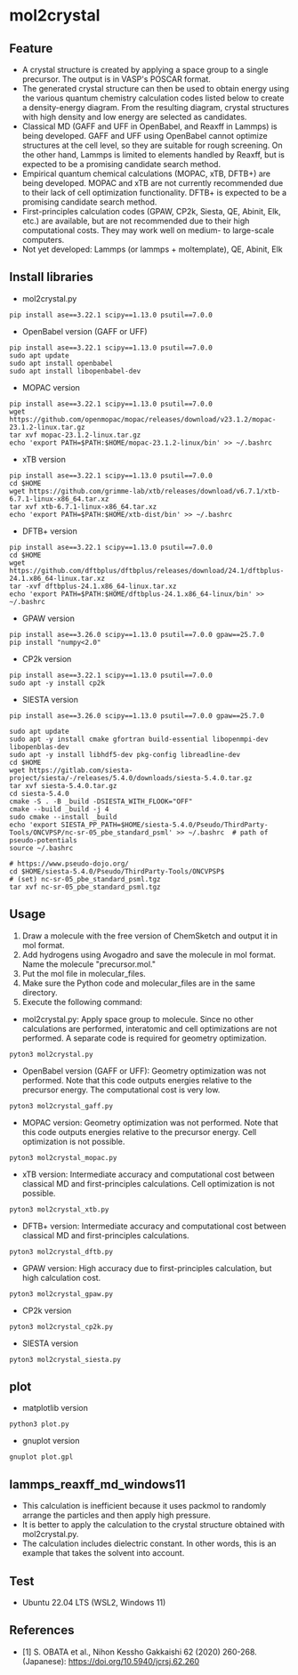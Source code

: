 # mol2crystal

## Feature
- A crystal structure is created by applying a space group to a single precursor. The output is in VASP's POSCAR format.
- The generated crystal structure can then be used to obtain energy using the various quantum chemistry calculation codes listed below to create a density-energy diagram. From the resulting diagram, crystal structures with high density and low energy are selected as candidates.
- Classical MD (GAFF and UFF in OpenBabel, and Reaxff in Lammps) is being developed. GAFF and UFF using OpenBabel cannot optimize structures at the cell level, so they are suitable for rough screening. On the other hand, Lammps is limited to elements handled by Reaxff, but is expected to be a promising candidate search method.
- Empirical quantum chemical calculations (MOPAC, xTB, DFTB+) are being developed. MOPAC and xTB are not currently recommended due to their lack of cell optimization functionality. DFTB+ is expected to be a promising candidate search method.
- First-principles calculation codes (GPAW, CP2k, Siesta, QE, Abinit, Elk, etc.) are available, but are not recommended due to their high computational costs. They may work well on medium- to large-scale computers.
- Not yet developed: Lammps (or lammps + moltemplate), QE, Abinit, Elk

## Install libraries
- mol2crystal.py
```
pip install ase==3.22.1 scipy==1.13.0 psutil==7.0.0
```
- OpenBabel version (GAFF or UFF)
```
pip install ase==3.22.1 scipy==1.13.0 psutil==7.0.0
sudo apt update
sudo apt install openbabel
sudo apt install libopenbabel-dev
```
- MOPAC version
```
pip install ase==3.22.1 scipy==1.13.0 psutil==7.0.0
wget https://github.com/openmopac/mopac/releases/download/v23.1.2/mopac-23.1.2-linux.tar.gz
tar xvf mopac-23.1.2-linux.tar.gz
echo 'export PATH=$PATH:$HOME/mopac-23.1.2-linux/bin' >> ~/.bashrc
```
- xTB version
```
pip install ase==3.22.1 scipy==1.13.0 psutil==7.0.0
cd $HOME
wget https://github.com/grimme-lab/xtb/releases/download/v6.7.1/xtb-6.7.1-linux-x86_64.tar.xz
tar xvf xtb-6.7.1-linux-x86_64.tar.xz
echo 'export PATH=$PATH:$HOME/xtb-dist/bin' >> ~/.bashrc
```
- DFTB+ version
```
pip install ase==3.22.1 scipy==1.13.0 psutil==7.0.0
cd $HOME
wget https://github.com/dftbplus/dftbplus/releases/download/24.1/dftbplus-24.1.x86_64-linux.tar.xz
tar -xvf dftbplus-24.1.x86_64-linux.tar.xz
echo 'export PATH=$PATH:$HOME/dftbplus-24.1.x86_64-linux/bin' >> ~/.bashrc
```
- GPAW version
```
pip install ase==3.26.0 scipy==1.13.0 psutil==7.0.0 gpaw==25.7.0
pip install "numpy<2.0"
```
- CP2k version
```
pip install ase==3.22.1 scipy==1.13.0 psutil==7.0.0
sudo apt -y install cp2k
```
- SIESTA version
```
pip install ase==3.26.0 scipy==1.13.0 psutil==7.0.0 gpaw==25.7.0

sudo apt update
sudo apt -y install cmake gfortran build-essential libopenmpi-dev libopenblas-dev 
sudo apt -y install libhdf5-dev pkg-config libreadline-dev
cd $HOME
wget https://gitlab.com/siesta-project/siesta/-/releases/5.4.0/downloads/siesta-5.4.0.tar.gz
tar xvf siesta-5.4.0.tar.gz
cd siesta-5.4.0
cmake -S . -B _build -DSIESTA_WITH_FLOOK="OFF"
cmake --build _build -j 4
sudo cmake --install _build
echo 'export SIESTA_PP_PATH=$HOME/siesta-5.4.0/Pseudo/ThirdParty-Tools/ONCVPSP/nc-sr-05_pbe_standard_psml' >> ~/.bashrc  # path of pseudo-potentials
source ~/.bashrc

# https://www.pseudo-dojo.org/
cd $HOME/siesta-5.4.0/Pseudo/ThirdParty-Tools/ONCVPSP$
# (set) nc-sr-05_pbe_standard_psml.tgz
tar xvf nc-sr-05_pbe_standard_psml.tgz
```

## Usage
1. Draw a molecule with the free version of ChemSketch and output it in mol format.
2. Add hydrogens using Avogadro and save the molecule in mol format. Name the molecule "precursor.mol."
3. Put the mol file in molecular_files.
4. Make sure the Python code and molecular_files are in the same directory.
5. Execute the following command:
- mol2crystal.py: Apply space group to molecule. Since no other calculations are performed, interatomic and cell optimizations are not performed. A separate code is required for geometry optimization.
```
pyton3 mol2crystal.py
```
- OpenBabel version (GAFF or UFF): Geometry optimization was not performed. Note that this code outputs energies relative to the precursor energy. The computational cost is very low.
```
pyton3 mol2crystal_gaff.py
```
- MOPAC version: Geometry optimization was not performed. Note that this code outputs energies relative to the precursor energy. Cell optimization is not possible.
```
pyton3 mol2crystal_mopac.py
```
- xTB version: Intermediate accuracy and computational cost between classical MD and first-principles calculations. Cell optimization is not possible.
```
pyton3 mol2crystal_xtb.py
```
- DFTB+ version: Intermediate accuracy and computational cost between classical MD and first-principles calculations.
```
pyton3 mol2crystal_dftb.py
```
- GPAW version: High accuracy due to first-principles calculation, but high calculation cost.
```
pyton3 mol2crystal_gpaw.py
```
- CP2k version
```
pyton3 mol2crystal_cp2k.py
```
- SIESTA version
```
pyton3 mol2crystal_siesta.py
```

## plot
- matplotlib version
```
python3 plot.py
```
- gnuplot version
```
gnuplot plot.gpl
```

## lammps_reaxff_md_windows11
- This calculation is inefficient because it uses packmol to randomly arrange the particles and then apply high pressure.
- It is better to apply the calculation to the crystal structure obtained with mol2crystal.py.
- The calculation includes dielectric constant. In other words, this is an example that takes the solvent into account.

## Test
- Ubuntu 22.04 LTS (WSL2, Windows 11)

## References
- [1] S. OBATA et al., Nihon Kessho Gakkaishi 62 (2020) 260-268. (Japanese): https://doi.org/10.5940/jcrsj.62.260
